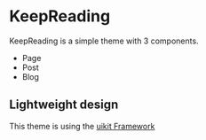 # KeepReading

KeepReading is a simple theme with 3 components.
- Page
- Post
- Blog
  
Lightweight design
---
This theme is using the [uikit Framework](https://getuikit.com)
